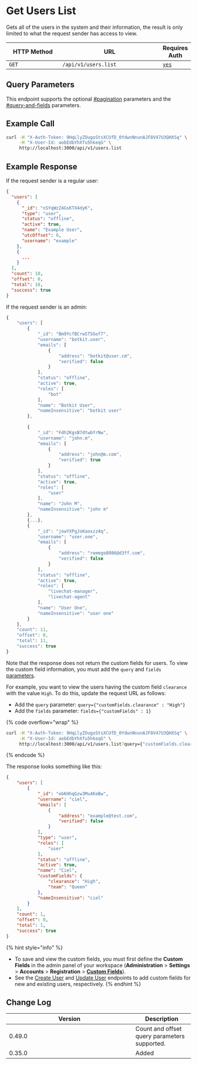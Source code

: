 # Get Users List

Gets all of the users in the system and their information, the result is only limited to what the request sender has access to view.

<table><thead><tr><th width="163">HTTP Method</th><th width="311">URL</th><th>Requires Auth</th></tr></thead><tbody><tr><td><code>GET</code></td><td><code>/api/v1/users.list</code></td><td><a href="../../authentication-endpoints/"><code>yes</code></a></td></tr></tbody></table>

## Query Parameters

This endpoint supports the optional [#pagination](../../../#pagination "mention") parameters and the [#query-and-fields](../../../#query-and-fields "mention") parameters.

## Example Call

```bash
curl -H "X-Auth-Token: 9HqLlyZOugoStsXCUfD_0YdwnNnunAJF8V47U3QHXSq" \
     -H "X-User-Id: aobEdbYhXfu5hkeqG" \
     http://localhost:3000/api/v1/users.list
```

## Example Response&#x20;

If the request sender is a regular user:

```json
{
  "users": [
    {
      "_id": "nSYqWzZ4GsKTX4dyK",
      "type": "user",
      "status": "offline",
      "active": true,
      "name": "Example User",
      "utcOffset": 0,
      "username": "example"
    },
    {
      ...
    }
  ],
  "count": 10,
  "offset": 0,
  "total": 10,
  "success": true
}
```

If the request sender is an admin:

```javascript
{
    "users": [
        {
            "_id": "Bm9YcfBCrwSTSGof7",
            "username": "botkit.user",
            "emails": [
                {
                    "address": "botkit@user.cm",
                    "verified": false
                }
            ],
            "status": "offline",
            "active": true,
            "roles": [
                "bot"
            ],
            "name": "Botkit User",
            "nameInsensitive": "botkit user"
        },
        
        {
            "_id": "Fdh2KgsB7dtwbYrNw",
            "username": "john.m",
            "emails": [
                {
                    "address": "john@m.com",
                    "verified": true
                }
            ],
            "status": "offline",
            "active": true,
            "roles": [
                "user"
            ],
            "name": "John M",
            "nameInsensitive": "john m"
        },
        {...},
        {
            "_id": "jowYXPgJoKaoxzz4q",
            "username": "user.one",
            "emails": [
                {
                    "address": "remego8086@d3ff.com",
                    "verified": false
                }
            ],
            "status": "offline",
            "active": true,
            "roles": [
                "livechat-manager",
                "livechat-agent"
            ],
            "name": "User One",
            "nameInsensitive": "user one"
        }
    ],
    "count": 11,
    "offset": 0,
    "total": 11,
    "success": true
}
```

Note that the response does not return the custom fields for users. To view the custom field information, you must add the `query` and `fields` [parameters](https://developer.rocket.chat/reference/api/rest-api#query-and-fields).&#x20;

For example, you want to view the users having the custom field `clearance` with the value `High`. To do this, update the request URL as follows:

* Add the `query` parameter: `query={"customFields.clearance" : "High"}`
* Add the `fields` parameter: `fields={"customFields" : 1}`

{% code overflow="wrap" %}
```bash
curl -H "X-Auth-Token: 9HqLlyZOugoStsXCUfD_0YdwnNnunAJF8V47U3QHXSq" \
     -H "X-User-Id: aobEdbYhXfu5hkeqG" \
     http://localhost:3000/api/v1/users.list?query={"customFields.clearance" : "High"}&fields={"customFields" : 1}
```
{% endcode %}

The response looks something like this:

```json
{
    "users": [
        {
            "_id": "ebKHhqGzw3Mu4KeBw",
            "username": "ciel",
            "emails": [
                {
                    "address": "example@test.com",
                    "verified": false
                }
            ],
            "type": "user",
            "roles": [
                "user"
            ],
            "status": "offline",
            "active": true,
            "name": "Ciel",
            "customFields": {
                "clearance": "High",
                "team": "Queen"
            },
            "nameInsensitive": "ciel"
        }
    ],
    "count": 1,
    "offset": 0,
    "total": 1,
    "success": true
}
```

{% hint style="info" %}
* To save and view the custom fields, you must first define the **Custom Fields** in the admin panel of your workspace (**Administration** > **Settings** > **Accounts** > **Registration** > [**Custom Fields**](https://docs.rocket.chat/use-rocket.chat/workspace-administration/settings/accounts/custom-fields)).
* See the [Create User](https://developer.rocket.chat/reference/api/rest-api/endpoints/user-management/users-endpoints/create-user) and [Update User](https://developer.rocket.chat/reference/api/rest-api/endpoints/user-management/users-endpoints/update-user) endpoints to add custom fields for new and existing users, respectively.
{% endhint %}

## Change Log

<table><thead><tr><th width="329">Version</th><th>Description</th></tr></thead><tbody><tr><td>0.49.0</td><td>Count and offset query parameters supported.</td></tr><tr><td>0.35.0</td><td>Added</td></tr></tbody></table>
